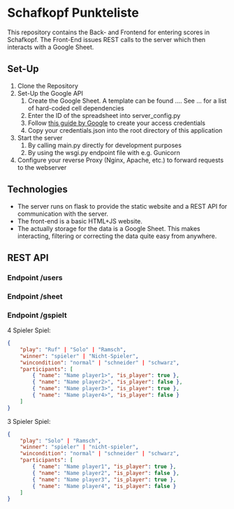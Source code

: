 # Schafkopf Punkteliste
This repository contains the Back- and Frontend for entering scores in Schafkopf.
The Front-End issues REST calls to the server which then interacts with a Google Sheet.

## Set-Up
1. Clone the Repository
2. Set-Up the Google API
    1. Create the Google Sheet. A template can be found .... See ... for a list of hard-coded cell dependencies
    2. Enter the ID of the spreadsheet into server_config.py
    3. Follow [this guide by Google](https://developers.google.com/workspace/guides/create-credentials) to create your access credentials
    4. Copy your credentials.json into the root directory of this application
3. Start the server
   1. By calling main.py directly for development purposes
   2. By using the wsgi.py endpoint file with e.g. Gunicorn
4. Configure your reverse Proxy (Nginx, Apache, etc.) to forward requests to the webserver


## Technologies
+ The server runs on flask to provide the static website and a REST API for communication with the server. 
+ The front-end is a basic HTML+JS website.
+ The actually storage for the data is a Google Sheet. This makes interacting, filtering or correcting the data quite easy from anywhere.

## REST API
### Endpoint /users

### Endpoint /sheet

### Endpoint /gspielt

4 Spieler Spiel:
```json
{
    "play": "Ruf" | "Solo" | "Ramsch",
    "winner": "spieler" | "Nicht-Spieler",
    "wincondition": "normal" | "schneider" | "schwarz",
    "participants": [
        { "name": "Name player1>", "is_player": true },
        { "name": "Name player2>", "is_player": false },
        { "name": "Name player3>", "is_player": true },
        { "name": "Name player4>", "is_player": false }
    ]
}
```

3 Spieler Spiel:
```json
{
    "play": "Solo" | "Ramsch",
    "winner": "spieler" | "nicht-spieler",
    "wincondition": "normal" | "schneider" | "schwarz",
    "participants": [
        { "name": "Name player1", "is_player": true },
        { "name": "Name player2", "is_player": false },
        { "name": "Name player3", "is_player": true },
        { "name": "Name player4", "is_player": false }
    ]
}
```